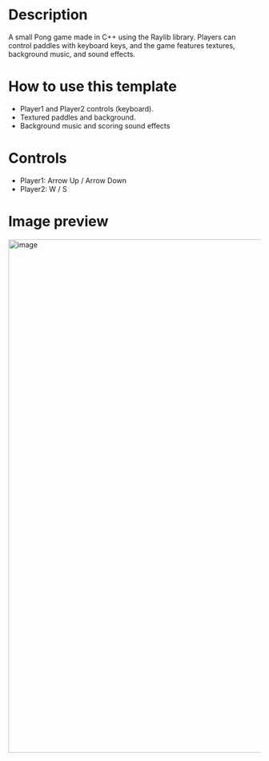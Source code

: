 # Description
A small Pong game made in C++ using the Raylib library. Players can control paddles with keyboard keys, and the game features textures, background music, and sound effects.

# How to use this template
 - Player1 and Player2 controls (keyboard).
 - Textured paddles and background.
 - Background music and scoring sound effects

 # Controls
  - Player1: Arrow Up / Arrow Down
  - Player2: W / S


# Image preview

<img width="1600" height="1023" alt="image" src="https://github.com/user-attachments/assets/c3744250-9a2c-4faf-a10a-652a56ee1d81" />
